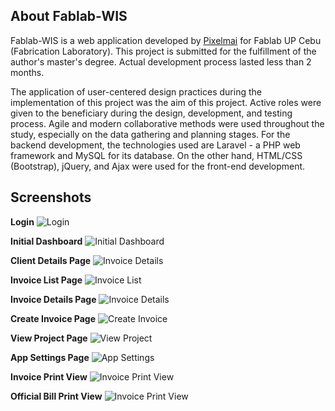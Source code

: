 ## About Fablab-WIS

Fablab-WIS is a web application developed by [Pixelmai](https://pixelmai.com) for Fablab UP Cebu (Fabrication Laboratory). This project is submitted for the fulfillment of the author's master's degree. Actual development process lasted less than 2 months.

The application of user-centered design practices during the implementation of this project was the aim of this project. Active roles were given to the beneficiary during the design, development, and testing process. Agile and modern collaborative methods were used throughout the study, especially on the data gathering and planning stages. For the backend development, the technologies used are Laravel - a PHP web framework and MySQL for its database. On the other hand, HTML/CSS (Bootstrap), jQuery, and Ajax were used for the front-end development.

## Screenshots

**Login**
<img src="https://loti.pixelmai.com/fablabimages/ss/0.png" alt="Login">

**Initial Dashboard**
<img src="https://loti.xyz/fablabimages/ss/1.png" alt="Initial Dashboard">

**Client Details Page**
<img src="https://loti.xyz/fablabimages/ss/2.png" alt="Invoice Details">

**Invoice List Page**
<img src="https://loti.xyz/fablabimages/ss/03.jpg" alt="Invoice List">

**Invoice Details Page**
<img src="https://loti.xyz/fablabimages/ss/4.jpg" alt="Invoice Details">

**Create Invoice Page**
<img src="https://loti.xyz/fablabimages/ss/5.jpg" alt="Create Invoice">

**View Project Page**
<img src="https://loti.xyz/fablabimages/ss/7.png" alt="View Project">

**App Settings Page**
<img src="https://loti.xyz/fablabimages/ss/8.png" alt="App Settings">

**Invoice Print View**
<img src="https://loti.xyz/fablabimages/ss/6.png" alt="Invoice Print View">

**Official Bill Print View**
<img src="https://loti.xyz/fablabimages/ss/9.png" alt="Invoice Print View">
